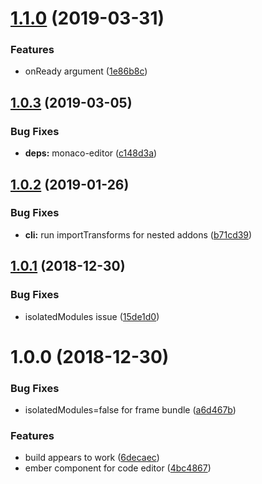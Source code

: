 # [1.1.0](https://github.com/mike-north/ember-monaco/compare/v1.0.3...v1.1.0) (2019-03-31)


### Features

* onReady argument ([1e86b8c](https://github.com/mike-north/ember-monaco/commit/1e86b8c))

## [1.0.3](https://github.com/mike-north/ember-monaco/compare/v1.0.2...v1.0.3) (2019-03-05)


### Bug Fixes

* **deps:** monaco-editor ([c148d3a](https://github.com/mike-north/ember-monaco/commit/c148d3a))

## [1.0.2](https://github.com/mike-north/ember-monaco/compare/v1.0.1...v1.0.2) (2019-01-26)


### Bug Fixes

* **cli:** run importTransforms for nested addons ([b71cd39](https://github.com/mike-north/ember-monaco/commit/b71cd39))

## [1.0.1](https://github.com/mike-north/ember-monaco/compare/v1.0.0...v1.0.1) (2018-12-30)


### Bug Fixes

* isolatedModules issue ([15de1d0](https://github.com/mike-north/ember-monaco/commit/15de1d0))

# 1.0.0 (2018-12-30)


### Bug Fixes

* isolatedModules=false for frame bundle ([a6d467b](https://github.com/mike-north/ember-monaco/commit/a6d467b))


### Features

* build appears to work ([6decaec](https://github.com/mike-north/ember-monaco/commit/6decaec))
* ember component for code editor ([4bc4867](https://github.com/mike-north/ember-monaco/commit/4bc4867))
